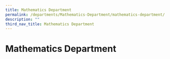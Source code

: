 ```yaml
---
title: Mathematics Department
permalink: /departments/Mathematics-Department/mathematics-department/
description: ""
third_nav_title: Mathematics Department
---
```

# Mathematics Department

